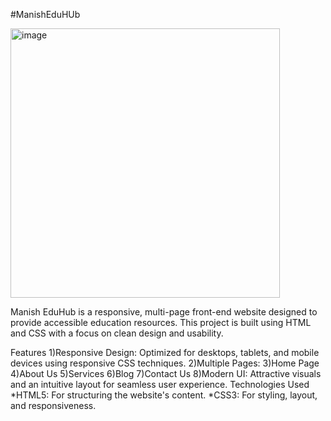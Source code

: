 #ManishEduHUb

<img width="431" alt="image" src="https://github.com/user-attachments/assets/30f8fe63-2d35-4a30-ad92-b131a7ad3602" />

Manish EduHub is a responsive, multi-page front-end website designed to provide accessible education resources. This project is built using HTML and CSS with a focus on clean design and usability.

Features
1)Responsive Design: Optimized for desktops, tablets, and mobile devices using responsive CSS techniques.
2)Multiple Pages:
3)Home Page
4)About Us
5)Services
6)Blog
7)Contact Us
8)Modern UI: Attractive visuals and an intuitive layout for seamless user experience.
Technologies Used
*HTML5: For structuring the website's content.
*CSS3: For styling, layout, and responsiveness.
